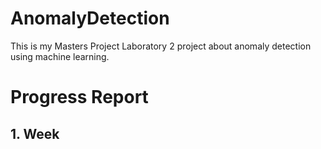 # AnomalyDetection

This is my Masters Project Laboratory 2 project about anomaly detection using machine learning.

# Progress Report

## 1. Week


